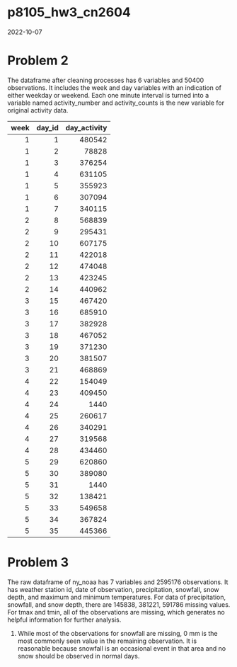 p8105_hw3_cn2604
================
2022-10-07

# Problem 2

The dataframe after cleaning processes has 6 variables and 50400
observations. It includes the week and day variables with an indication
of either weekday or weekend. Each one minute interval is turned into a
variable named activity_number and activity_counts is the new variable
for original activity data.

| week | day_id | day_activity |
|-----:|-------:|-------------:|
|    1 |      1 |       480542 |
|    1 |      2 |        78828 |
|    1 |      3 |       376254 |
|    1 |      4 |       631105 |
|    1 |      5 |       355923 |
|    1 |      6 |       307094 |
|    1 |      7 |       340115 |
|    2 |      8 |       568839 |
|    2 |      9 |       295431 |
|    2 |     10 |       607175 |
|    2 |     11 |       422018 |
|    2 |     12 |       474048 |
|    2 |     13 |       423245 |
|    2 |     14 |       440962 |
|    3 |     15 |       467420 |
|    3 |     16 |       685910 |
|    3 |     17 |       382928 |
|    3 |     18 |       467052 |
|    3 |     19 |       371230 |
|    3 |     20 |       381507 |
|    3 |     21 |       468869 |
|    4 |     22 |       154049 |
|    4 |     23 |       409450 |
|    4 |     24 |         1440 |
|    4 |     25 |       260617 |
|    4 |     26 |       340291 |
|    4 |     27 |       319568 |
|    4 |     28 |       434460 |
|    5 |     29 |       620860 |
|    5 |     30 |       389080 |
|    5 |     31 |         1440 |
|    5 |     32 |       138421 |
|    5 |     33 |       549658 |
|    5 |     34 |       367824 |
|    5 |     35 |       445366 |

# Problem 3

The raw dataframe of ny_noaa has 7 variables and 2595176 observations.
It has weather station id, date of observation, precipitation, snowfall,
snow depth, and maximum and minimum temperatures. For data of
precipitation, snowfall, and snow depth, there are 145838, 381221,
591786 missing values. For tmax and tmin, all of the observations are
missing, which generates no helpful information for further analysis.

1.  While most of the observations for snowfall are missing, 0 mm is the
    most commonly seen value in the remaining observation. It is
    reasonable because snowfall is an occasional event in that area and
    no snow should be observed in normal days.
